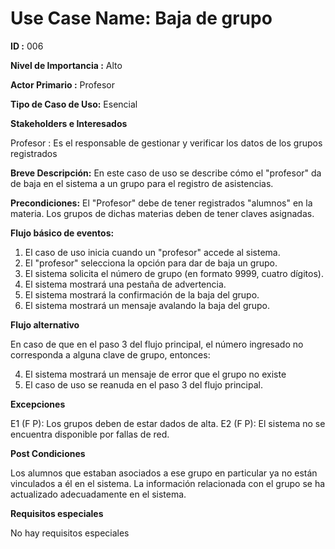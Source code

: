 # Use Case Name: Baja de grupo

**ID :** 006

**Nivel de Importancia :** Alto

**Actor Primario :** Profesor 

**Tipo de Caso de Uso:** Esencial

**Stakeholders e Interesados**

Profesor : Es el responsable de gestionar y verificar los datos de los grupos registrados

**Breve Descripción:** En este caso de uso se describe cómo el "profesor" da de baja en el sistema a un grupo para el registro de asistencias.

**Precondiciones:** El "Profesor" debe de tener registrados "alumnos" en la materia.
Los grupos de dichas materias deben de tener claves asignadas.

**Flujo básico de eventos:**
 
1. 	El caso de uso inicia cuando un "profesor" accede al sistema.
2. 	El "profesor" selecciona la opción para dar de baja un grupo.
3. 	El sistema solicita el número de grupo (en formato 9999, cuatro dígitos).
4. 	El sistema mostrará una pestaña de advertencia.
5.	El sistema mostrará la confirmación de la baja del grupo.
6.	El sistema mostrará un mensaje avalando la baja del grupo.
 
**Flujo alternativo**
 
En caso de que en el paso 3 del flujo principal, el número ingresado no corresponda a alguna clave de grupo, entonces:

4.   El sistema mostrará un mensaje de error que el grupo no existe 
5.   El caso de uso se reanuda en el paso 3 del flujo principal.


**Excepciones**

E1 (F P): Los grupos deben de estar dados de alta.
E2 (F P): El sistema no se encuentra disponible por fallas de red.

  
**Post Condiciones**

Los alumnos que estaban asociados a ese grupo en particular ya no están vinculados a él en el sistema.
La información relacionada con el grupo se ha actualizado adecuadamente en el sistema.

**Requisitos especiales**

No hay requisitos especiales
